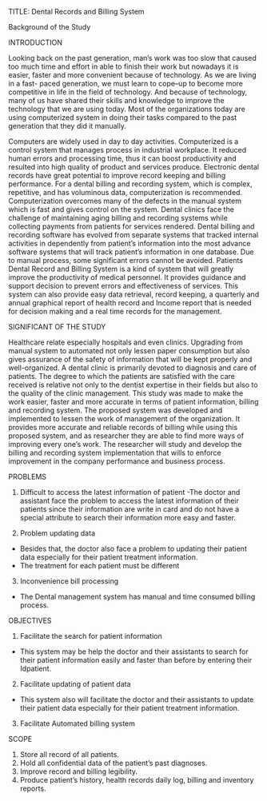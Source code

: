 TITLE: Dental Records and Billing System

Background of the Study

INTRODUCTION

  Looking back on the past generation, man’s work was too slow that caused too much time and effort in able to finish their work but nowadays it is easier, faster and more convenient because of technology. As we are living in a fast- paced generation, we must learn to cope–up to become more competitive in life in the field of technology. And because of technology, many of us have shared their skills and knowledge to improve the technology that we are using today. Most of the organizations today are using computerized system in doing their tasks compared to the past generation that they did it manually.
  
  Computers are widely used in day to day activities. Computerized is a control system that manages process in industrial workplace. It reduced human errors and processing time, thus it can boost productivity and resulted into high quality of product and services produce.  Electronic dental records have great potential to improve record keeping and billing performance. For a dental billing and recording system, which is complex, repetitive, and has voluminous data, computerization is recommended. Computerization overcomes many of the defects in the manual system which is fast and gives control on the system. Dental clinics face the challenge of maintaining aging billing and recording systems while collecting payments from patients for services rendered. Dental billing and recording software has evolved from separate systems that tracked internal activities in dependently from patient’s information into the most advance software systems that will track patient’s information in one database.
  Due to manual process, some significant errors cannot be avoided. Patients Dental Record and Billing System is a kind of system that will greatly improve the productivity of medical personnel. It provides guidance and support decision to prevent errors and effectiveness of services. This system can also provide easy data retrieval, record keeping, a quarterly and annual graphical report of health record and Income report that is needed for decision making and a real time records for the management.


SIGNIFICANT OF THE STUDY

  Healthcare relate especially hospitals and even clinics. Upgrading from manual system to automated not only lessen paper consumption but also gives assurance of the safety of information that will be kept properly and well-organized. A dental clinic is primarily devoted to diagnosis and care of patients. The degree to which the patients are satisfied with the care received is relative not only to the dentist expertise in their fields but also to the quality of the clinic management.
  This study was made to make the work easier, faster and more accurate in terms of patient information, billing and recording system. The proposed system was developed and implemented to lessen the work of management of the organization. It provides more accurate and reliable records of billing while using this proposed system, and as researcher they are able to find more ways of improving every one’s work. The researcher will study and develop the billing and recording system implementation that wills to enforce improvement in the company performance and business process.
  
PROBLEMS
  1. Difficult to access the latest information of patient
  -The doctor and assistant face the problem to access the latest information of their patients since their information are write in card and do not have a special attribute to search their information more easy and faster.
  
  2. Problem updating data
  - Besides that, the doctor also face a problem to updating their patient data especially for their patient treatment information.
  - The treatment for each patient must be different
  
  3. Inconvenience bill processing
  - The Dental management system has manual and time consumed billing process. 

OBJECTIVES
  1. Facilitate the search for patient information
  - This system may be help the doctor and their assistants to search for their patient information easily and faster than before by        entering their Idpatient.
  
  2. Facilitate updating of patient data 
  - This system also will facilitate the doctor and their assistants to update their patient data especially for their patient treatment     information.
  
  3. Facilitate Automated billing system 


SCOPE
  1. Store all record of all patients.
  2. Hold all confidential data of the patient’s past diagnoses.
  3. Improve record and billing legibility.
  4. Produce patient’s history, health records daily log, billing and inventory reports.

